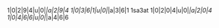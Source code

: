 1|0|2|9|4|u|0|_|a|2|9|4
1|0|3|6|1|u|0|_|a|3|6|1 1sa3at
1|0|2|0|4|u|0|_|a|2|0|4
1|0|4|6|6|u|0|_|a|4|6|6
